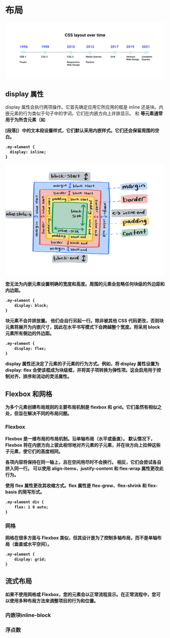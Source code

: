 # 布局

![layout history](./files/layout.svg)

## display 属性

display 属性会执行两项操作。它首先确定应用它所应用的框是 inline 还是块。内嵌元素的行为类似于句子中的字词。它们在内嵌方向上并排显示。 <span> 和 <strong> 等元素通常用于为所含元素（如 <p> [段落]）中的文本段设置样式，它们默认采用内嵌样式。它们还会保留周围的空白。
```
.my-element {
  display: inline;
}
```

![box](./files/box.png)

您无法为内嵌元素设置明确的宽度和高度。周围的元素会忽略任何块级的外边距和内边距。
```
.my-element {
    display: block;
}
```

块元素不会并排放置。 他们会自行另起一行。除非被其他 CSS 代码更改，否则块元素将展开为内嵌尺寸，因此在水平书写模式下会跨越整个宽度。将采用 block 元素所有侧边的外边距。
```
.my-element {
    display: flex;
}
```
display 属性还决定了元素的子元素的行为方式。例如，将 display 属性设置为 display: flex 会使该框成为块级框，并将其子项转换为弹性项。这会启用用于控制对齐、排序和流动的灵活属性。

## Flexbox 和网格
为多个元素创建布局规则的主要布局机制是 flexbox 和 grid。它们虽然有相似之处，但旨在解决不同的布局问题。

### Flexbox
Flexbox 是一维布局的布局机制。沿单轴布局（水平或垂直）。 默认情况下，Flexbox 将在内嵌方向上彼此相邻地对齐元素的子元素，并在块方向上拉伸这些子元素，使它们的高度相同。


各项内容将保持在同一轴上，且在空间用尽时不会换行。 相反，它们会尝试各自挤入同一行。 可以使用 align-items、justify-content 和 flex-wrap 属性更改此行为。

使用 flex 属性更改其收缩方式。flex 属性是 flex-grow、flex-shrink 和 flex-basis 的简写形式。

```
.my-element div {
    flex: 1 0 auto;
}
```

### 网格
网格在很多方面与 Flexbox 类似，但其设计是为了控制多轴布局，而不是单轴布局（垂直或水平空间）。
```
.my-element {
    display: grid;
}
```

## 流式布局
如果不使用网格或 Flexbox，您的元素会以正常流程显示。在正常流程中，您可以使用多种布局方法来调整项目的行为和位置。

### 内嵌块inline-block

### 浮点数